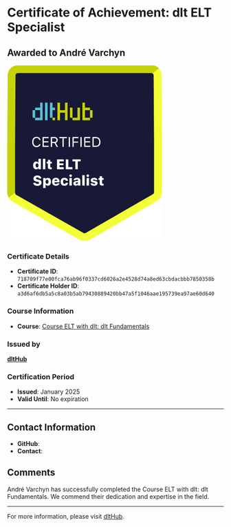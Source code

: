 
# Certificate of Achievement: dlt ELT Specialist

## Awarded to **André Varchyn**

![Course Image](../badges/dlt_ELT_specialist.png)

### Certificate Details
- **Certificate ID**: `718709f77e00fca76ab96f0337cd6026a2e4528d74a8ed63cbdacbbb7850358b`
- **Certificate Holder ID**: `a3d6af6db5a5c8a03b5ab79430889420bb47a5f1046aae195739ea97ae60d640`

### Course Information
- **Course**: [Course ELT with dlt: dlt Fundamentals](https://github.com/dlt-hub/dlthub-education/tree/main/courses/dlt_fundamentals_dec_2024)

### Issued by
[**dltHub**](https://dlthub.com/) 

### Certification Period
- **Issued**: January 2025
- **Valid Until**: No expiration

---

## Contact Information
- **GitHub**: 
- **Contact**: 

## Comments
André Varchyn has successfully completed the Course ELT with dlt: dlt Fundamentals. We commend their dedication and expertise in the field.

---

For more information, please visit [dltHub](https://dlthub.com/).
    